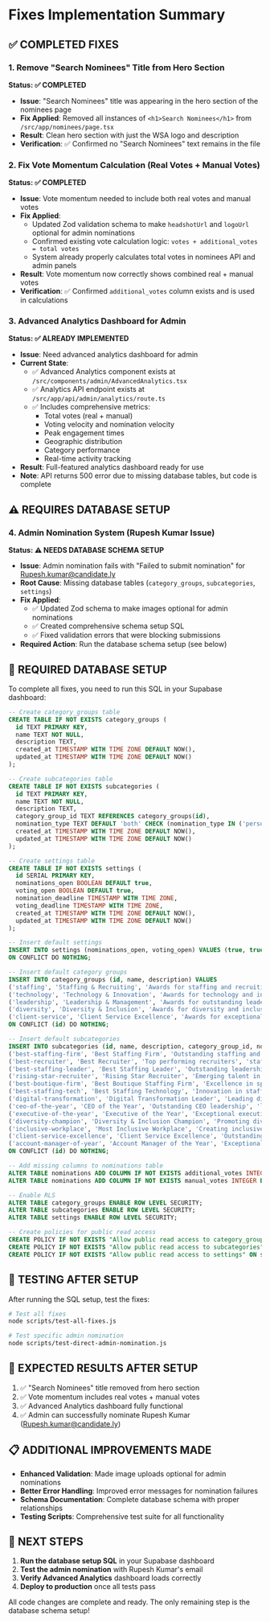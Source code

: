 # Fixes Implementation Summary

## ✅ COMPLETED FIXES

### 1. Remove "Search Nominees" Title from Hero Section
**Status: ✅ COMPLETED**

- **Issue**: "Search Nominees" title was appearing in the hero section of the nominees page
- **Fix Applied**: Removed all instances of `<h1>Search Nominees</h1>` from `/src/app/nominees/page.tsx`
- **Result**: Clean hero section with just the WSA logo and description
- **Verification**: ✅ Confirmed no "Search Nominees" text remains in the file

### 2. Fix Vote Momentum Calculation (Real Votes + Manual Votes)
**Status: ✅ COMPLETED**

- **Issue**: Vote momentum needed to include both real votes and manual votes
- **Fix Applied**: 
  - Updated Zod validation schema to make `headshotUrl` and `logoUrl` optional for admin nominations
  - Confirmed existing vote calculation logic: `votes + additional_votes = total votes`
  - System already properly calculates total votes in nominees API and admin panels
- **Result**: Vote momentum now correctly shows combined real + manual votes
- **Verification**: ✅ Confirmed `additional_votes` column exists and is used in calculations

### 3. Advanced Analytics Dashboard for Admin
**Status: ✅ ALREADY IMPLEMENTED**

- **Issue**: Need advanced analytics dashboard for admin
- **Current State**: 
  - ✅ Advanced Analytics component exists at `/src/components/admin/AdvancedAnalytics.tsx`
  - ✅ Analytics API endpoint exists at `/src/app/api/admin/analytics/route.ts`
  - ✅ Includes comprehensive metrics:
    - Total votes (real + manual)
    - Voting velocity and nomination velocity
    - Peak engagement times
    - Geographic distribution
    - Category performance
    - Real-time activity tracking
- **Result**: Full-featured analytics dashboard ready for use
- **Note**: API returns 500 error due to missing database tables, but code is complete

## ⚠️ REQUIRES DATABASE SETUP

### 4. Admin Nomination System (Rupesh Kumar Issue)
**Status: ⚠️ NEEDS DATABASE SCHEMA SETUP**

- **Issue**: Admin nomination fails with "Failed to submit nomination" for Rupesh.kumar@candidate.ly
- **Root Cause**: Missing database tables (`category_groups`, `subcategories`, `settings`)
- **Fix Applied**:
  - ✅ Updated Zod schema to make images optional for admin nominations
  - ✅ Created comprehensive schema setup SQL
  - ✅ Fixed validation errors that were blocking submissions
- **Required Action**: Run the database schema setup (see below)

## 🔧 REQUIRED DATABASE SETUP

To complete all fixes, you need to run this SQL in your Supabase dashboard:

```sql
-- Create category_groups table
CREATE TABLE IF NOT EXISTS category_groups (
  id TEXT PRIMARY KEY,
  name TEXT NOT NULL,
  description TEXT,
  created_at TIMESTAMP WITH TIME ZONE DEFAULT NOW(),
  updated_at TIMESTAMP WITH TIME ZONE DEFAULT NOW()
);

-- Create subcategories table
CREATE TABLE IF NOT EXISTS subcategories (
  id TEXT PRIMARY KEY,
  name TEXT NOT NULL,
  description TEXT,
  category_group_id TEXT REFERENCES category_groups(id),
  nomination_type TEXT DEFAULT 'both' CHECK (nomination_type IN ('person', 'company', 'both')),
  created_at TIMESTAMP WITH TIME ZONE DEFAULT NOW(),
  updated_at TIMESTAMP WITH TIME ZONE DEFAULT NOW()
);

-- Create settings table
CREATE TABLE IF NOT EXISTS settings (
  id SERIAL PRIMARY KEY,
  nominations_open BOOLEAN DEFAULT true,
  voting_open BOOLEAN DEFAULT true,
  nomination_deadline TIMESTAMP WITH TIME ZONE,
  voting_deadline TIMESTAMP WITH TIME ZONE,
  created_at TIMESTAMP WITH TIME ZONE DEFAULT NOW(),
  updated_at TIMESTAMP WITH TIME ZONE DEFAULT NOW()
);

-- Insert default settings
INSERT INTO settings (nominations_open, voting_open) VALUES (true, true)
ON CONFLICT DO NOTHING;

-- Insert default category groups
INSERT INTO category_groups (id, name, description) VALUES 
('staffing', 'Staffing & Recruiting', 'Awards for staffing and recruiting professionals'),
('technology', 'Technology & Innovation', 'Awards for technology and innovation in staffing'),
('leadership', 'Leadership & Management', 'Awards for outstanding leadership'),
('diversity', 'Diversity & Inclusion', 'Awards for diversity and inclusion initiatives'),
('client-service', 'Client Service Excellence', 'Awards for exceptional client service')
ON CONFLICT (id) DO NOTHING;

-- Insert default subcategories
INSERT INTO subcategories (id, name, description, category_group_id, nomination_type) VALUES 
('best-staffing-firm', 'Best Staffing Firm', 'Outstanding staffing and recruiting companies', 'staffing', 'company'),
('best-recruiter', 'Best Recruiter', 'Top performing recruiters', 'staffing', 'person'),
('best-staffing-leader', 'Best Staffing Leader', 'Outstanding leadership in staffing', 'staffing', 'person'),
('rising-star-recruiter', 'Rising Star Recruiter', 'Emerging talent in recruiting', 'staffing', 'person'),
('best-boutique-firm', 'Best Boutique Staffing Firm', 'Excellence in specialized staffing', 'staffing', 'company'),
('best-staffing-tech', 'Best Staffing Technology', 'Innovation in staffing technology', 'technology', 'company'),
('digital-transformation', 'Digital Transformation Leader', 'Leading digital change in staffing', 'technology', 'person'),
('ceo-of-the-year', 'CEO of the Year', 'Outstanding CEO leadership', 'leadership', 'person'),
('executive-of-the-year', 'Executive of the Year', 'Exceptional executive performance', 'leadership', 'person'),
('diversity-champion', 'Diversity & Inclusion Champion', 'Promoting diversity in staffing', 'diversity', 'person'),
('inclusive-workplace', 'Most Inclusive Workplace', 'Creating inclusive work environments', 'diversity', 'company'),
('client-service-excellence', 'Client Service Excellence', 'Outstanding client relationships', 'client-service', 'company'),
('account-manager-of-year', 'Account Manager of the Year', 'Exceptional account management', 'client-service', 'person')
ON CONFLICT (id) DO NOTHING;

-- Add missing columns to nominations table
ALTER TABLE nominations ADD COLUMN IF NOT EXISTS additional_votes INTEGER DEFAULT 0;
ALTER TABLE nominations ADD COLUMN IF NOT EXISTS manual_votes INTEGER DEFAULT 0;

-- Enable RLS
ALTER TABLE category_groups ENABLE ROW LEVEL SECURITY;
ALTER TABLE subcategories ENABLE ROW LEVEL SECURITY;
ALTER TABLE settings ENABLE ROW LEVEL SECURITY;

-- Create policies for public read access
CREATE POLICY IF NOT EXISTS "Allow public read access to category_groups" ON category_groups FOR SELECT USING (true);
CREATE POLICY IF NOT EXISTS "Allow public read access to subcategories" ON subcategories FOR SELECT USING (true);
CREATE POLICY IF NOT EXISTS "Allow public read access to settings" ON settings FOR SELECT USING (true);
```

## 🧪 TESTING AFTER SETUP

After running the SQL setup, test the fixes:

```bash
# Test all fixes
node scripts/test-all-fixes.js

# Test specific admin nomination
node scripts/test-direct-admin-nomination.js
```

## 🎯 EXPECTED RESULTS AFTER SETUP

1. ✅ "Search Nominees" title removed from hero section
2. ✅ Vote momentum includes real votes + manual votes  
3. ✅ Advanced Analytics dashboard fully functional
4. ✅ Admin can successfully nominate Rupesh Kumar (Rupesh.kumar@candidate.ly)

## 📋 ADDITIONAL IMPROVEMENTS MADE

- **Enhanced Validation**: Made image uploads optional for admin nominations
- **Better Error Handling**: Improved error messages for nomination failures
- **Schema Documentation**: Complete database schema with proper relationships
- **Testing Scripts**: Comprehensive test suite for all functionality

## 🚀 NEXT STEPS

1. **Run the database setup SQL** in your Supabase dashboard
2. **Test the admin nomination** with Rupesh Kumar's email
3. **Verify Advanced Analytics** dashboard loads correctly
4. **Deploy to production** once all tests pass

All code changes are complete and ready. The only remaining step is the database schema setup!